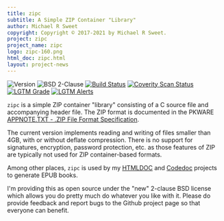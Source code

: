 ```yaml
---
title: zipc
subtitle: A Simple ZIP Container "Library"
author: Michael R Sweet
copyright: Copyright © 2017-2021 by Michael R Sweet.
project: zipc
project_name: zipc
logo: zipc-160.png
html_doc: zipc.html
layout: project-news
---
```


![Version](https://img.shields.io/github/v/release/michaelrsweet/zipc?include_prereleases)
![BSD 2-Clause](https://img.shields.io/github/license/michaelrsweet/zipc)
[![Build Status](https://travis-ci.com/michaelrsweet/zipc.svg?branch=master)](https://travis-ci.com/github/michaelrsweet/zipc)
[![Coverity Scan Status](https://img.shields.io/coverity/scan/22416.svg)](https://scan.coverity.com/projects/michaelrsweet-zipc)
[![LGTM Grade](https://img.shields.io/lgtm/grade/cpp/github/michaelrsweet/zipc)](https://lgtm.com/projects/g/michaelrsweet/zipc/context:cpp)
[![LGTM Alerts](https://img.shields.io/lgtm/alerts/github/michaelrsweet/zipc)](https://lgtm.com/projects/g/michaelrsweet/zipc/)

`zipc` is a simple ZIP container "library" consisting of a C source file and
accompanying header file.  The ZIP format is documented in the PKWARE
[APPNOTE.TXT - .ZIP File Format Specification](http://www.pkware.com/appnote).

The current version implements reading and writing of files smaller than 4GB,
with or without deflate compression.  There is no support for signatures,
encryption, password protection, etc. as those features of ZIP are typically not
used for ZIP container-based formats.

Among other places, `zipc` is used by my [HTMLDOC](../htmldoc) and
[Codedoc](../codedoc) projects to generate EPUB books.

I'm providing this as open source under the "new" 2-clause BSD license which
allows you do pretty much do whatever you like with it.  Please do provide
feedback and report bugs to the Github project page so that everyone can
benefit.
